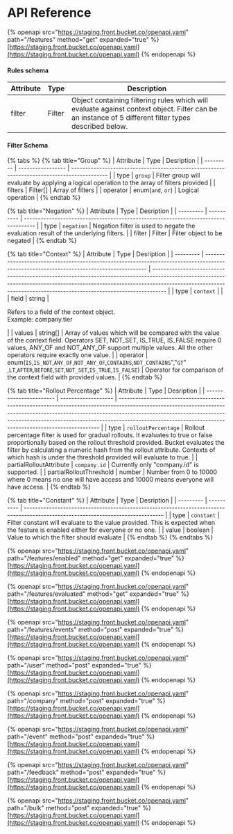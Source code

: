 # API Reference

{% openapi src="https://staging.front.bucket.co/openapi.yaml" path="/features" method="get" expanded="true" %}
[https://staging.front.bucket.co/openapi.yaml](https://staging.front.bucket.co/openapi.yaml)
{% endopenapi %}

#### Rules schema

| Attribute | Type   | Description                                                                                                                                          |
| --------- | ------ | ---------------------------------------------------------------------------------------------------------------------------------------------------- |
| filter    | Filter | Object containing filtering rules which will evaluate against context object. Filter can be an instance of 5 different filter types described below. |

#### Filter Schema

{% tabs %}
{% tab title="Group" %}
| Attribute | Type              | Desription                                                                                  |
| --------- | ----------------- | ------------------------------------------------------------------------------------------- |
| type      | `group`           | Filter group will evaluate by applying a logical operation to the array of filters provided |
| filters   | Filter\[]         | Array of filters                                                                            |
| operator  | enum(`and`, `or`) | Logical operation                                                                           |
{% endtab %}

{% tab title="Negation" %}
| Attribute | Type       | Desription                                                                         |
| --------- | ---------- | ---------------------------------------------------------------------------------- |
| type      | `negation` | Negation filter is used to negate the evaluation result of the underlying filters. |
| filter    | Filter     | Filter object to be negated                                                        |
{% endtab %}

{% tab title="Context" %}
| Attribute | Type                                                                                                                                    | Desription                                                                                                                                                                                                                                      |
| --------- | --------------------------------------------------------------------------------------------------------------------------------------- | ----------------------------------------------------------------------------------------------------------------------------------------------------------------------------------------------------------------------------------------------- |
| type      | `context`                                                                                                                               |                                                                                                                                                                                                                                                 |
| field     | string                                                                                                                                  | <p>Refers to a field of the context object.<br>Example: company.tier</p>                                                                                                                                                                        |
| values    | string\[]                                                                                                                               | Array of values which will be compared with the value of the context field. Operators SET, NOT\_SET, IS\_TRUE, IS\_FALSE require 0 values, ANY\_OF and NOT\_ANY\_OF support multiple values. All the other operators require exactly one value. |
| operator  | enum(`IS`,`IS_NOT`,`ANY_OF`,`NOT_ANY_OF`,`CONTAINS`,`NOT_CONTAINS`","`GT`" ,`LT`,`AFTER`,`BEFORE`,`SET`,`NOT_SET`,`IS_TRUE`,`IS_FALSE`) | Operator for comparison of the context field with provided values.                                                                                                                                                                              |
{% endtab %}

{% tab title="Rollout Percentage" %}
| Attribute               | Type                | Desription                                                                                                                                                                                                                                                                                                        |
| ----------------------- | ------------------- | ----------------------------------------------------------------------------------------------------------------------------------------------------------------------------------------------------------------------------------------------------------------------------------------------------------------- |
| type                    | `rolloutPercentage` | Rollout percentage filter is used for gradual rollouts. It evaluates to true or false proportionally based on the rollout threshold provided. Bucket evaluates the filter by calculating a numeric hash from the rollout attribute. Contexts of which hash is under the threshold provided will evaluate to true. |
| partialRolloutAttribute | `company.id`        | Currently only "company.id" is supported.                                                                                                                                                                                                                                                                         |
| partialRolloutThreshold | number              | Number from 0 to 10000 where 0 means no one will have access and 10000 means everyone will have access.                                                                                                                                                                                                           |
{% endtab %}

{% tab title="Constant" %}
| Attribute | Type       | Desription                                                                                                                       |
| --------- | ---------- | -------------------------------------------------------------------------------------------------------------------------------- |
| type      | `constant` | Filter constant will evaluate to the value provided. This is expected when the feature is enabled either for everyone or no one. |
| value     | boolean    | Value to which the filter should evaluate                                                                                        |
{% endtab %}
{% endtabs %}

{% openapi src="https://staging.front.bucket.co/openapi.yaml" path="/features/enabled" method="get" expanded="true" %}
[https://staging.front.bucket.co/openapi.yaml](https://staging.front.bucket.co/openapi.yaml)
{% endopenapi %}

{% openapi src="https://staging.front.bucket.co/openapi.yaml" path="/features/evaluated" method="get" expanded="true" %}
[https://staging.front.bucket.co/openapi.yaml](https://staging.front.bucket.co/openapi.yaml)
{% endopenapi %}

{% openapi src="https://staging.front.bucket.co/openapi.yaml" path="/features/events" method="post" expanded="true" %}
[https://staging.front.bucket.co/openapi.yaml](https://staging.front.bucket.co/openapi.yaml)
{% endopenapi %}

{% openapi src="https://staging.front.bucket.co/openapi.yaml" path="/user" method="post" expanded="true" %}
[https://staging.front.bucket.co/openapi.yaml](https://staging.front.bucket.co/openapi.yaml)
{% endopenapi %}

{% openapi src="https://staging.front.bucket.co/openapi.yaml" path="/company" method="post" expanded="true" %}
[https://staging.front.bucket.co/openapi.yaml](https://staging.front.bucket.co/openapi.yaml)
{% endopenapi %}

{% openapi src="https://staging.front.bucket.co/openapi.yaml" path="/event" method="post" expanded="true" %}
[https://staging.front.bucket.co/openapi.yaml](https://staging.front.bucket.co/openapi.yaml)
{% endopenapi %}

{% openapi src="https://staging.front.bucket.co/openapi.yaml" path="/feedback" method="post" expanded="true" %}
[https://staging.front.bucket.co/openapi.yaml](https://staging.front.bucket.co/openapi.yaml)
{% endopenapi %}

{% openapi src="https://staging.front.bucket.co/openapi.yaml" path="/bulk" method="post" expanded="true" %}
[https://staging.front.bucket.co/openapi.yaml](https://staging.front.bucket.co/openapi.yaml)
{% endopenapi %}

